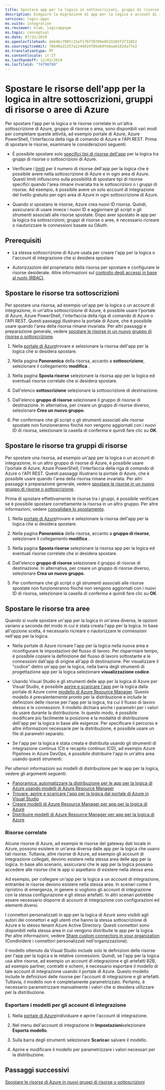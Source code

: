 ```yaml
---
title: Spostare app per la logica in sottoscrizioni, gruppi di risorse o aree
description: Eseguire la migrazione di app per la logica o account di integrazione ad altre sottoscrizioni di Azure, gruppi di risorse o posizioni (aree)
services: logic-apps
ms.suite: integration
ms.reviewer: klam, logicappspm
ms.topic: conceptual
ms.date: 07/31/2019
ms.openlocfilehash: de646c790fc21ef17bf78789e0531503f2f32052
ms.sourcegitcommit: 76b48a22257a2244024f05eb9fe8aa6182daf7e2
ms.translationtype: MT
ms.contentlocale: it-IT
ms.lasthandoff: 12/03/2019
ms.locfileid: "74790780"
---
```

# <a name="move-logic-app-resources-to-other-azure-subscriptions-resource-groups-or-regions"></a>Spostare le risorse dell'app per la logica in altre sottoscrizioni, gruppi di risorse o aree di Azure

Per spostare l'app per la logica o le risorse correlate in un'altra sottoscrizione di Azure, gruppo di risorse o area, sono disponibili vari modi per completare queste attività, ad esempio portale di Azure, Azure PowerShell, l'interfaccia della riga di comando di Azure e l'API REST. Prima di spostare le risorse, esaminare le considerazioni seguenti: 

* È possibile spostare solo [specifici tipi di risorse dell'app](../azure-resource-manager/move-support-resources.md#microsoftlogic) per la logica tra gruppi di risorse o sottoscrizioni di Azure.

* Verificare i [limiti](../logic-apps/logic-apps-limits-and-config.md) per il numero di risorse dell'app per la logica che è possibile avere nella sottoscrizione di Azure e in ogni area di Azure. Questi limiti influiscono sulla possibilità di spostare tipi di risorse specifici quando l'area rimane invariata tra le sottoscrizioni o i gruppi di risorse. Ad esempio, è possibile avere un solo account di integrazione del livello gratuito per ogni area di Azure in ogni sottoscrizione di Azure.

* Quando si spostano le risorse, Azure crea nuovi ID risorsa. Quindi, assicurarsi di usare invece i nuovi ID e aggiornare gli script o gli strumenti associati alle risorse spostate. Dopo aver spostato le app per la logica tra sottoscrizioni, gruppi di risorse o aree, è necessario ricreare o riautorizzare le connessioni basate su OAuth.

## <a name="prerequisites"></a>Prerequisiti

* La stessa sottoscrizione di Azure usata per creare l'app per la logica o l'account di integrazione che si desidera spostare

* Autorizzazioni del proprietario della risorsa per spostare e configurare le risorse desiderate. Altre informazioni sul [controllo degli accessi in base al ruolo (RBAC)](../role-based-access-control/built-in-roles.md#owner).

<a name="move-subscription"></a>

## <a name="move-resources-between-subscriptions"></a>Spostare le risorse tra sottoscrizioni

Per spostare una risorsa, ad esempio un'app per la logica o un account di integrazione, in un'altra sottoscrizione di Azure, è possibile usare l'portale di Azure, Azure PowerShell, l'interfaccia della riga di comando di Azure o l'API REST. Questi passaggi illustrano la portale di Azure, che è possibile usare quando l'area della risorsa rimane invariata. Per altri passaggi e preparazione generale, vedere [spostare le risorse in un nuovo gruppo di risorse o sottoscrizione](../azure-resource-manager/resource-group-move-resources.md).

1. Nella [portale di Azure](https://portal.azure.com)trovare e selezionare la risorsa dell'app per la logica che si desidera spostare.

1. Nella pagina **Panoramica** della risorsa, accanto a **sottoscrizione**, selezionare il collegamento **modifica** .

1. Nella pagina **Sposta risorse** selezionare la risorsa app per la logica ed eventuali risorse correlate che si desidera spostare.

1. Dall'elenco **sottoscrizione** selezionare la sottoscrizione di destinazione.

1. Dall'elenco **gruppo di risorse** selezionare il gruppo di risorse di destinazione. In alternativa, per creare un gruppo di risorse diverso, selezionare **Crea un nuovo gruppo**.

1. Per confermare che gli script o gli strumenti associati alle risorse spostate non funzioneranno finché non vengono aggiornati con i nuovi ID di risorsa, selezionare la casella di conferma e quindi fare clic su **OK**.

<a name="move-resource-group"></a>

## <a name="move-resources-between-resource-groups"></a>Spostare le risorse tra gruppi di risorse

Per spostare una risorsa, ad esempio un'app per la logica o un account di integrazione, in un altro gruppo di risorse di Azure, è possibile usare l'portale di Azure, Azure PowerShell, l'interfaccia della riga di comando di Azure o l'API REST. Questi passaggi illustrano la portale di Azure, che è possibile usare quando l'area della risorsa rimane invariata. Per altri passaggi e preparazione generale, vedere [spostare le risorse in un nuovo gruppo di risorse o sottoscrizione](../azure-resource-manager/resource-group-move-resources.md).

Prima di spostare effettivamente le risorse tra i gruppi, è possibile verificare se è possibile spostare correttamente la risorsa in un altro gruppo. Per altre informazioni, vedere [convalidare lo spostamento](../azure-resource-manager/resource-group-move-resources.md#validate-move).

1. Nella [portale di Azure](https://portal.azure.com)trovare e selezionare la risorsa dell'app per la logica che si desidera spostare.

1. Nella pagina **Panoramica** della risorsa, accanto a **gruppo di risorse**, selezionare il collegamento **modifica** .

1. Nella pagina **Sposta risorse** selezionare la risorsa app per la logica ed eventuali risorse correlate che si desidera spostare.

1. Dall'elenco **gruppo di risorse** selezionare il gruppo di risorse di destinazione. In alternativa, per creare un gruppo di risorse diverso, selezionare **Crea un nuovo gruppo**.

1. Per confermare che gli script o gli strumenti associati alle risorse spostate non funzioneranno finché non vengono aggiornati con i nuovi ID di risorsa, selezionare la casella di conferma e quindi fare clic su **OK**.

<a name="move-location"></a>

## <a name="move-resources-between-regions"></a>Spostare le risorse tra aree

Quando si vuole spostare un'app per la logica in un'area diversa, le opzioni variano a seconda del modo in cui è stata creata l'app per la logica. In base all'opzione scelta, è necessario ricreare o riautorizzare le connessioni nell'app per la logica.

* Nella portale di Azure ricreare l'app per la logica nella nuova area e riconfigurare le impostazioni del flusso di lavoro. Per risparmiare tempo, è possibile copiare la definizione del flusso di lavoro sottostante e le connessioni dall'app di origine all'app di destinazione. Per visualizzare il "codice" dietro un'app per la logica, nella barra degli strumenti di progettazione app per la logica selezionare **visualizzazione codice**.

* Usando Visual Studio e gli strumenti delle app per la logica di Azure per Visual Studio, è possibile [aprire e scaricare l'app](../logic-apps/manage-logic-apps-with-visual-studio.md) per la logica dalla portale di Azure come [modello di Azure Resource Manager](../logic-apps/logic-apps-azure-resource-manager-templates-overview.md). Questo modello è prevalentemente pronto per la distribuzione e include le definizioni delle risorse per l'app per la logica, tra cui il flusso di lavoro stesso e le connessioni. Il modello dichiara anche i parametri per i valori da usare durante la distribuzione. In questo modo, è possibile modificare più facilmente la posizione e la modalità di distribuzione dell'app per la logica in base alle esigenze. Per specificare il percorso e altre informazioni necessarie per la distribuzione, è possibile usare un file di parametri separato.

* Se l'app per la logica è stata creata e distribuita usando gli strumenti di integrazione continua (CI) e recapito continuo (CD), ad esempio Azure Pipelines in Azure DevOps, è possibile distribuire l'app in un'altra area usando questi strumenti.

Per ulteriori informazioni sui modelli di distribuzione per le app per la logica, vedere gli argomenti seguenti:

* [Panoramica: automatizzare la distribuzione per le app per la logica di Azure usando modelli di Azure Resource Manager](../logic-apps/logic-apps-azure-resource-manager-templates-overview.md)
* [Trovare, aprire e scaricare l'app per la logica dal portale di Azure in Visual Studio](../logic-apps/manage-logic-apps-with-visual-studio.md)
* [Creare modelli di Azure Resource Manager per app per la logica di Azure](../logic-apps/logic-apps-create-azure-resource-manager-templates.md)
* [Distribuire modelli di Azure Resource Manager per app per la logica di Azure](../logic-apps/logic-apps-deploy-azure-resource-manager-templates.md)

### <a name="related-resources"></a>Risorse correlate

Alcune risorse di Azure, ad esempio le risorse del gateway dati locale in Azure, possono esistere in un'area diversa dalle app per la logica che usano tali risorse. Tuttavia, altre risorse di Azure, ad esempio gli account di integrazione collegati, devono esistere nella stessa area delle app per la logica. In base allo scenario, assicurarsi che le app per la logica possano accedere alle risorse che le app si aspettano di esistere nella stessa area.

Ad esempio, per collegare un'app per la logica a un account di integrazione, entrambe le risorse devono esistere nella stessa area. In scenari come il ripristino di emergenza, in genere si vogliono gli account di integrazione con la stessa configurazione e gli stessi artefatti. In altri scenari potrebbe essere necessario disporre di account di integrazione con configurazioni ed elementi diversi.

I connettori personalizzati in app per la logica di Azure sono visibili agli autori dei connettori e agli utenti che hanno la stessa sottoscrizione di Azure e lo stesso tenant Azure Active Directory. Questi connettori sono disponibili nella stessa area in cui vengono distribuite le app per la logica. Per altre informazioni, vedere [Share custom connectors in your organization](https://docs.microsoft.com/connectors/custom-connectors/share) (Condividere i connettori personalizzati nell'organizzazione).

Il modello ottenuto da Visual Studio include solo le definizioni delle risorse per l'app per la logica e le relative connessioni. Quindi, se l'app per la logica usa altre risorse, ad esempio un account di integrazione e gli artefatti B2B, ad esempio partner, contratti e schemi, è necessario esportare il modello di tale account di integrazione usando il portale di Azure. Questo modello include le definizioni delle risorse per l'account di integrazione e gli artefatti. Tuttavia, il modello non è completamente parametrizzato. Pertanto, è necessario parametrizzare manualmente i valori che si desidera utilizzare per la distribuzione.

### <a name="export-templates-for-integration-accounts"></a>Esportare i modelli per gli account di integrazione

1. Nella [portale di Azure](https://portal.azure.com)individuare e aprire l'account di integrazione.

1. Nel menu dell'account di integrazione in **Impostazioni**selezionare **Esporta modello**.

1. Sulla barra degli strumenti selezionare **Scarica**e salvare il modello.

1. Aprire e modificare il modello per parametrizzare i valori necessari per la distribuzione.

## <a name="next-steps"></a>Passaggi successivi

[Spostare le risorse di Azure in nuovi gruppi di risorse o sottoscrizioni](../azure-resource-manager/resource-group-move-resources.md)